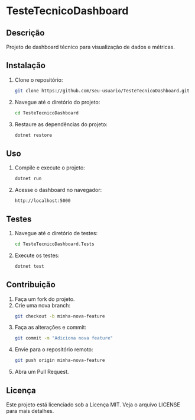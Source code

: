 # TesteTecnicoDashboard

## Descrição
Projeto de dashboard técnico para visualização de dados e métricas.

## Instalação
1. Clone o repositório:
    ```bash
    git clone https://github.com/seu-usuario/TesteTecnicoDashboard.git
    ```
2. Navegue até o diretório do projeto:
    ```bash
    cd TesteTecnicoDashboard
    ```
3. Restaure as dependências do projeto:
    ```bash
    dotnet restore
    ```

## Uso
1. Compile e execute o projeto:
    ```bash
    dotnet run
    ```
2. Acesse o dashboard no navegador:
    ```
    http://localhost:5000
    ```

## Testes
1. Navegue até o diretório de testes:
    ```bash
    cd TesteTecnicoDashboard.Tests
    ```
2. Execute os testes:
    ```bash
    dotnet test
    ```

## Contribuição
1. Faça um fork do projeto.
2. Crie uma nova branch:
    ```bash
    git checkout -b minha-nova-feature
    ```
3. Faça as alterações e commit:
    ```bash
    git commit -m "Adiciona nova feature"
    ```
4. Envie para o repositório remoto:
    ```bash
    git push origin minha-nova-feature
    ```
5. Abra um Pull Request.

## Licença
Este projeto está licenciado sob a Licença MIT. Veja o arquivo LICENSE para mais detalhes.
